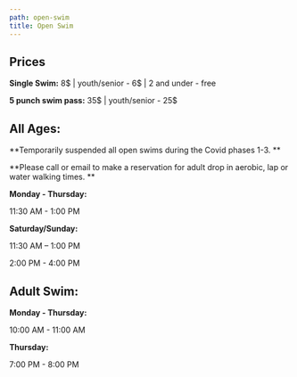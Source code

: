 ```yaml
---
path: open-swim
title: Open Swim
---
```

## Prices

**Single Swim:** 8$ | youth/senior - 6$ | 2 and under - free

**5 punch swim pass:** 35$ | youth/senior - 25$

## All Ages:  

**Temporarily suspended all open swims during the Covid phases 1-3.  **

**Please call or email to make a reservation for adult drop in aerobic, lap or water walking times.  **







**Monday - Thursday:** 

11:30 AM - 1:00 PM

**Saturday/Sunday:**

11:30 AM – 1:00 PM

2:00 PM - 4:00 PM

## Adult Swim:

**Monday - Thursday:**

10:00 AM - 11:00 AM

**Thursday:** 

7:00 PM - 8:00 PM
